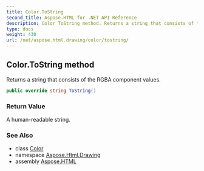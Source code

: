 ```yaml
---
title: Color.ToString
second_title: Aspose.HTML for .NET API Reference
description: Color ToString method. Returns a string that consists of the RGBA component values
type: docs
weight: 430
url: /net/aspose.html.drawing/color/tostring/
---
```

## Color.ToString method

Returns a string that consists of the RGBA component values.

```csharp
public override string ToString()
```

### Return Value

A human-readable string.

### See Also

* class [Color](../)
* namespace [Aspose.Html.Drawing](../../../aspose.html.drawing/)
* assembly [Aspose.HTML](../../../)
